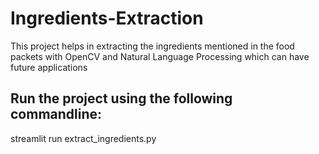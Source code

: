 # Ingredients-Extraction
This project helps in extracting the ingredients mentioned in the food packets with OpenCV and Natural Language Processing which can have future applications

## Run the project using the following commandline:
streamlit run extract_ingredients.py
